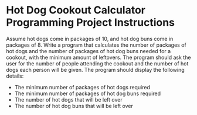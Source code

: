 # Hot Dog Cookout Calculator Programming Project Instructions

Assume hot dogs come in packages of 10, and hot dog buns come in packages of 8. Write a program that calculates the number of packages of hot dogs and the number of packages of hot dog buns needed for a cookout, with the minimum amount of leftovers. The program should ask the user for the number of people attending the cookout and the number of hot dogs each person will be given. The program should display the following details:

- The minimum number of packages of hot dogs required
- The minimum number of packages of hot dog buns required
- The number of hot dogs that will be left over
- The number of hot dog buns that will be left over
